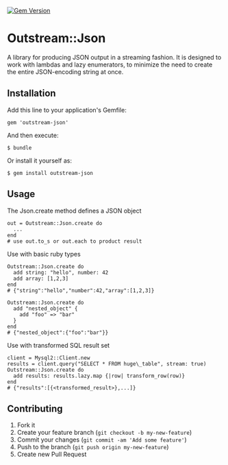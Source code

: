 [![Gem Version](https://badge.fury.io/rb/outstream-json.svg)](http://badge.fury.io/rb/outstream-json)

# Outstream::Json

A library for producing JSON output in a streaming fashion. It is designed to work with lambdas and lazy enumerators, to minimize the need to create the entire JSON-encoding string at once.

## Installation

Add this line to your application's Gemfile:

    gem 'outstream-json'

And then execute:

    $ bundle

Or install it yourself as:

    $ gem install outstream-json

## Usage

The Json.create method defines a JSON object

	out = Outstream::Json.create do
	  ...
	end
	# use out.to_s or out.each to product result

Use with basic ruby types

	Outstream::Json.create do
	  add string: "hello", number: 42
	  add array: [1,2,3]
	end
	# {"string":"hello","number":42,"array":[1,2,3]}

	Outstream::Json.create do
	  add "nested_object" {
		add "foo" => "bar"
	  }
	end
	# {"nested_object":{"foo":"bar"}}

Use with transformed SQL result set

	client = Mysql2::Client.new
  	results = client.query("SELECT * FROM huge\_table", stream: true)	
	Outstream::Json.create do
	  add results: results.lazy.map {|row| transform_row(row)}
	end
	# {"results":[{<transformed_result>},...]}

## Contributing

1. Fork it
2. Create your feature branch (`git checkout -b my-new-feature`)
3. Commit your changes (`git commit -am 'Add some feature'`)
4. Push to the branch (`git push origin my-new-feature`)
5. Create new Pull Request

